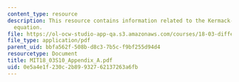 ```yaml
---
content_type: resource
description: This resource contains information related to the Kermack-McKendrick
  equation.
file: https://ol-ocw-studio-app-qa.s3.amazonaws.com/courses/18-03-differential-equations-spring-2010/0e5a4e1f230c2b89932762137263a6fb_MIT18_03S10_Appendix_A.pdf
file_type: application/pdf
parent_uid: bbfa562f-508b-d8c3-7b5c-f9bf255d94d4
resourcetype: Document
title: MIT18_03S10_Appendix_A.pdf
uid: 0e5a4e1f-230c-2b89-9327-62137263a6fb
---
```


